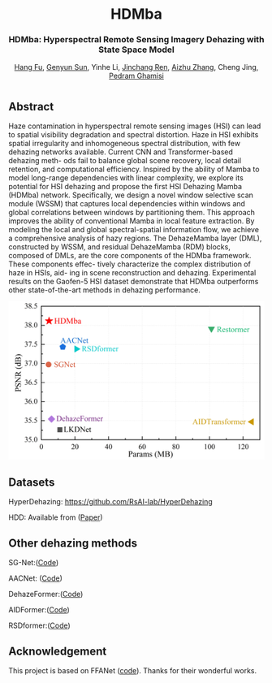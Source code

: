 <div align="center">
<h1>HDMba</h1>
<h3>HDMba: Hyperspectral Remote Sensing Imagery Dehazing with State Space Model</h3>

[Hang Fu](https://hang-fu.github.io/), [Genyun Sun](https://ocean.upc.edu.cn/2019/1107/c15434a224792/page.htm), Yinhe Li, [Jinchang Ren](https://www.xai-lab.org/), [Aizhu Zhang](https://ocean.upc.edu.cn/2019/1108/c15434a224913/page.htm), Cheng Jing, [Pedram Ghamisi](https://www.ai4rs.com/)


</div>


#

## Abstract
Haze contamination in hyperspectral remote sensing images (HSI) can lead to spatial visibility degradation and spectral distortion. Haze in HSI exhibits spatial irregularity and inhomogeneous spectral distribution, with few dehazing networks available. Current CNN and Transformer-based dehazing meth- ods fail to balance global scene recovery, local detail retention, and computational efficiency. Inspired by the ability of Mamba to model long-range dependencies with linear complexity, we explore its potential for HSI dehazing and propose the first HSI Dehazing Mamba (HDMba) network. Specifically, we design a novel window selective scan module (WSSM) that captures local dependencies within windows and global correlations between windows by partitioning them. This approach improves the ability of conventional Mamba in local feature extraction. By modeling the local and global spectral-spatial information flow, we achieve a comprehensive analysis of hazy regions. The DehazeMamba layer (DML), constructed by WSSM, and residual DehazeMamba (RDM) blocks, composed of DMLs, are the core components of the HDMba framework. These components effec- tively characterize the complex distribution of haze in HSIs, aid- ing in scene reconstruction and dehazing. Experimental results on the Gaofen-5 HSI dataset demonstrate that HDMba outperforms other state-of-the-art methods in dehazing performance.


<div align="center">
<img src="performance.PNG" />
</div>


## Datasets

HyperDehazing: https://github.com/RsAI-lab/HyperDehazing

HDD: Available from ([Paper](https://ieeexplore.ieee.org/document/9511329))


## Other dehazing methods

SG-Net:([Code](https://github.com/SZU-AdvTech-2022/158-A-Spectral-Grouping-based-Deep-Learning-Model-for-Haze-Removal-of-Hyperspectral-Images))

AACNet: ([Code](http://www.jiasen.tech/papers/))

DehazeFormer:([Code](https://github.com/IDKiro/DehazeFormer))

AIDFormer:([Code](https://github.com/AshutoshKulkarni4998/AIDTransformer))

RSDformer:([Code](https://github.com/MingTian99/RSDformer))


## Acknowledgement
This project is based on FFANet ([code](https://github.com/zhilin007/FFA-Net)). Thanks for their wonderful works.

